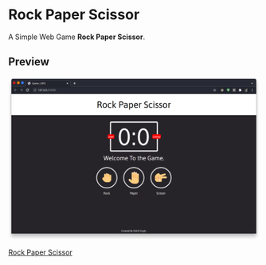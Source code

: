# Rock Paper Scissor
A Simple Web Game **Rock Paper Scissor**.

## Preview
![Rock Paper Scissor](https://github.com/niksingh710/Rock_Paper_Scissor/blob/master/assets/README.png)

[Rock Paper Scissor](https://niksingh710.github.io/Rock_Paper_Scissor/)

